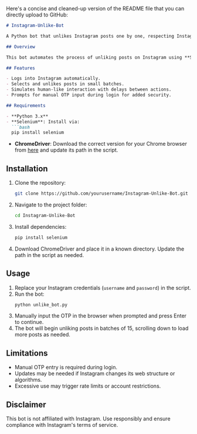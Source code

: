 Here's a concise and cleaned-up version of the README file that you can directly upload to GitHub:

```markdown
# Instagram-Unlike-Bot

A Python bot that unlikes Instagram posts one by one, respecting Instagram's algorithm.

## Overview

This bot automates the process of unliking posts on Instagram using **Selenium WebDriver**. It logs into your account, navigates to the "Your Activity > Interactions > Likes" page, and unlikes posts in batches while mimicking human behavior.

## Features

- Logs into Instagram automatically.
- Selects and unlikes posts in small batches.
- Simulates human-like interaction with delays between actions.
- Prompts for manual OTP input during login for added security.

## Requirements

- **Python 3.x**
- **Selenium**: Install via:
  ```bash
  pip install selenium
  ```
- **ChromeDriver**: Download the correct version for your Chrome browser from [here](https://sites.google.com/a/chromium.org/chromedriver/) and update its path in the script.

## Installation

1. Clone the repository:
   ```bash
   git clone https://github.com/yourusername/Instagram-Unlike-Bot.git
   ```
2. Navigate to the project folder:
   ```bash
   cd Instagram-Unlike-Bot
   ```
3. Install dependencies:
   ```bash
   pip install selenium
   ```
4. Download ChromeDriver and place it in a known directory. Update the path in the script as needed.

## Usage

1. Replace your Instagram credentials (`username` and `password`) in the script.
2. Run the bot:
   ```bash
   python unlike_bot.py
   ```
3. Manually input the OTP in the browser when prompted and press Enter to continue.
4. The bot will begin unliking posts in batches of 15, scrolling down to load more posts as needed.

## Limitations

- Manual OTP entry is required during login.
- Updates may be needed if Instagram changes its web structure or algorithms.
- Excessive use may trigger rate limits or account restrictions.

## Disclaimer

This bot is not affiliated with Instagram. Use responsibly and ensure compliance with Instagram's terms of service.
```

